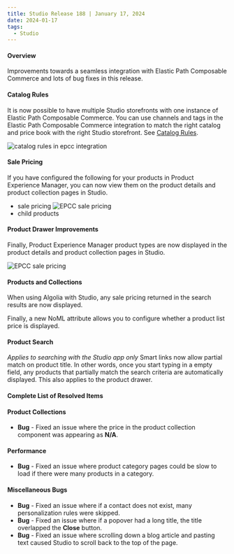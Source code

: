 ```yaml
---
title: Studio Release 188 | January 17, 2024
date: 2024-01-17
tags: 
  - Studio
---
```

#### Overview

Improvements towards a seamless integration with Elastic Path Composable Commerce and lots of bug fixes in this release.

#### Catalog Rules

It is now possible to have multiple Studio storefronts with one instance of Elastic Path Composable Commerce. You can use channels and tags in the Elastic Path Composable Commerce integration to match the right catalog and price book with the right Studio storefront. See [Catalog Rules](/docs/commerce-manager/product-experience-manager/catalogs/catalog-rules).

![catalog rules in epcc integration](/assets/studio/epcc_integration_cr.png)

#### Sale Pricing

If you have configured the following for your products in Product Experience Manager, you can now view them on the product details and product collection pages in Studio.

- sale pricing
  ![EPCC sale pricing](/assets/studio/salepricing.png)
- child products

#### Product Drawer Improvements

Finally, Product Experience Manager product types are now displayed in the product details and product collection pages in Studio.

![EPCC sale pricing](/assets/studio/producttypes.png)

#### Products and Collections

When using Algolia with Studio, any sale pricing returned in the search results are now displayed.

Finally, a new NoML attribute allows you to configure whether a product list price is displayed.

#### Product Search

*Applies to searching with the Studio app only* Smart links now allow partial match on product title. In other words, once you start typing in a empty field, any products that partially match the search criteria are automatically displayed. This also applies to the product drawer.

#### Complete List of Resolved Items

#### Product Collections

* **Bug** - Fixed an issue where the price in the product collection component was appearing as **N/A**.

#### Performance

* **Bug** - Fixed an issue where product category pages could be slow to load if there were many products in a category.

#### Miscellaneous Bugs

* **Bug** - Fixed an issue where if a contact does not exist, many personalization rules were skipped.
* **Bug** - Fixed an issue where if a popover had a long title, the title overlapped the **Close** button.
* **Bug** - Fixed an issue where scrolling down a blog article and pasting text caused Studio to scroll back to the top of the page. 

